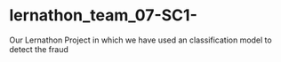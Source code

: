 # lernathon_team_07-SC1-
Our Lernathon Project in which we have used an classification model to detect the fraud 
